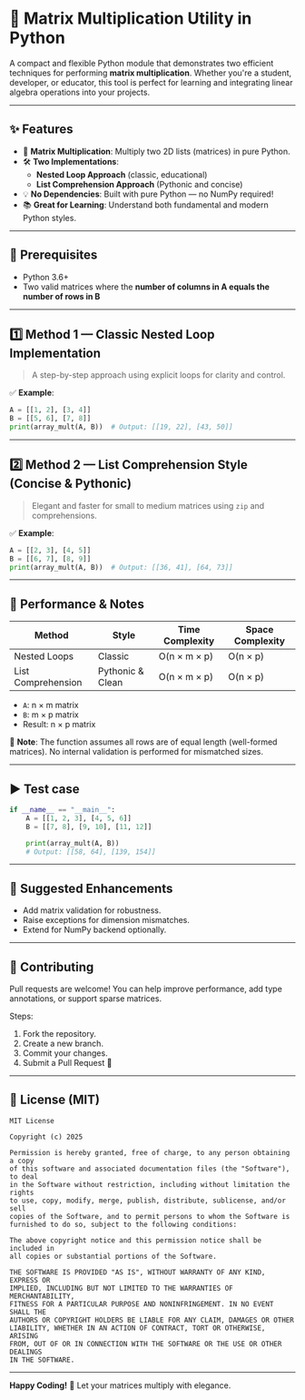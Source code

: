 # 🔢 Matrix Multiplication Utility in Python

A compact and flexible Python module that demonstrates two efficient techniques for performing **matrix multiplication**. Whether you're a student, developer, or educator, this tool is perfect for learning and integrating linear algebra operations into your projects.

---

## ✨ Features

- 🧮 **Matrix Multiplication**: Multiply two 2D lists (matrices) in pure Python.
- 🛠️ **Two Implementations**:
  - **Nested Loop Approach** (classic, educational)
  - **List Comprehension Approach** (Pythonic and concise)
- 💡 **No Dependencies**: Built with pure Python — no NumPy required!
- 📚 **Great for Learning**: Understand both fundamental and modern Python styles.

---

## 📌 Prerequisites

- Python 3.6+
- Two valid matrices where the **number of columns in A equals the number of rows in B**

---

## 1️⃣ Method 1 — Classic Nested Loop Implementation

> A step-by-step approach using explicit loops for clarity and control.

✅ **Example**:

```python
A = [[1, 2], [3, 4]]
B = [[5, 6], [7, 8]]
print(array_mult(A, B))  # Output: [[19, 22], [43, 50]]
```

---

## 2️⃣ Method 2 — List Comprehension Style (Concise & Pythonic)

> Elegant and faster for small to medium matrices using `zip` and comprehensions.

✅ **Example**:

```python
A = [[2, 3], [4, 5]]
B = [[6, 7], [8, 9]]
print(array_mult(A, B))  # Output: [[36, 41], [64, 73]]
```

---

## 🧠 Performance & Notes

| Method             | Style            | Time Complexity | Space Complexity |
| ------------------ | ---------------- | --------------- | ---------------- |
| Nested Loops       | Classic          | O(n × m × p)    | O(n × p)         |
| List Comprehension | Pythonic & Clean | O(n × m × p)    | O(n × p)         |

- `A`: n × m matrix
- `B`: m × p matrix
- Result: n × p matrix

📝 **Note**: The function assumes all rows are of equal length (well-formed matrices). No internal validation is performed for mismatched sizes.

---

## ▶️ Test case

```python
if __name__ == "__main__":
    A = [[1, 2, 3], [4, 5, 6]]
    B = [[7, 8], [9, 10], [11, 12]]

    print(array_mult(A, B))
    # Output: [[58, 64], [139, 154]]
```

---

## 🧪 Suggested Enhancements

- Add matrix validation for robustness.
- Raise exceptions for dimension mismatches.
- Extend for NumPy backend optionally.

---

## 🤝 Contributing

Pull requests are welcome!
You can help improve performance, add type annotations, or support sparse matrices.

Steps:

1. Fork the repository.
2. Create a new branch.
3. Commit your changes.
4. Submit a Pull Request 🚀

---

## 📄 License (MIT)

```
MIT License

Copyright (c) 2025

Permission is hereby granted, free of charge, to any person obtaining a copy
of this software and associated documentation files (the "Software"), to deal
in the Software without restriction, including without limitation the rights
to use, copy, modify, merge, publish, distribute, sublicense, and/or sell
copies of the Software, and to permit persons to whom the Software is
furnished to do so, subject to the following conditions:

The above copyright notice and this permission notice shall be included in
all copies or substantial portions of the Software.

THE SOFTWARE IS PROVIDED "AS IS", WITHOUT WARRANTY OF ANY KIND, EXPRESS OR
IMPLIED, INCLUDING BUT NOT LIMITED TO THE WARRANTIES OF MERCHANTABILITY,
FITNESS FOR A PARTICULAR PURPOSE AND NONINFRINGEMENT. IN NO EVENT SHALL THE
AUTHORS OR COPYRIGHT HOLDERS BE LIABLE FOR ANY CLAIM, DAMAGES OR OTHER
LIABILITY, WHETHER IN AN ACTION OF CONTRACT, TORT OR OTHERWISE, ARISING
FROM, OUT OF OR IN CONNECTION WITH THE SOFTWARE OR THE USE OR OTHER DEALINGS
IN THE SOFTWARE.
```

---

**Happy Coding!** 🧮 Let your matrices multiply with elegance.
